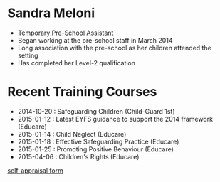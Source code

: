 # Sandra Meloni #

* [Temporary Pre-School Assistant](/staff/20131111-Job_Description-Pre-school_Assistant.pdf)
* Began working at the pre-school staff in March 2014
* Long association with the pre-school as her children attended the setting
* Has completed her Level-2 qualification


# Recent Training Courses #

* 2014-10-20 : Safeguarding Children (Child-Guard 1st)
* 2015-01-12 : Latest EYFS guidance to support the 2014 framework (Educare)
* 2015-01-14 : Child Neglect (Educare)
* 2015-01-18 : Effective Safeguarding Practice (Educare)
* 2015-01-25 : Promoting Positive Behaviour (Educare)
* 2015-04-06 : Children's Rights (Educare)



[self-appraisal form](/staff/20141212-Appraisal_Form-Trainee_Pre_School_Assistant-Sandra_Meloni.pdf)
